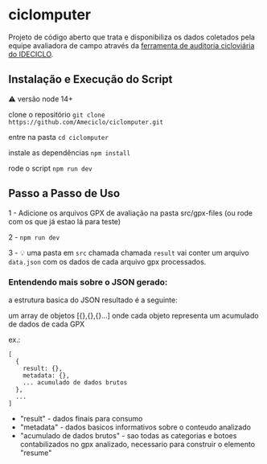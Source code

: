 # ciclomputer
Projeto de código aberto que trata e disponibiliza os dados coletados pela equipe avaliadora de campo através da [ferramenta de auditoria cicloviária do IDECICLO](https://github.com/Ameciclo/auditoria-cicloviaria).  

## Instalação e Execução do Script
⚠️ versão node 14+

clone o repositório
`git clone https://github.com/Ameciclo/ciclomputer.git`

entre na pasta 
`cd ciclomputer`

instale as dependências
`npm install`

rode o script
`npm run dev`

## Passo a Passo de Uso

1 - Adicione os arquivos GPX de avaliação na pasta src/gpx-files (ou rode com os que já estao lá para teste)

2 - `npm run dev`

3 - 💡 uma pasta em `src` chamada chamada `result` vai conter um arquivo `data.json` com os dados de cada arquivo gpx processados. 


### Entendendo mais sobre o JSON gerado:
  a estrutura basica do JSON resultado é a seguinte:

um array de objetos [{},{},{}...]
onde cada objeto representa um acumulado de dados de cada GPX

ex.:

```
[
  {
    result: {},
    metadata: {},
    ... acumulado de dados brutos
  },
  ...
]
```
- "result" - dados finais para consumo
- "metadata" - dados basicos informativos sobre o conteudo analizado
- "acumulado de dados brutos" - sao todas as categorias e botoes contabilizados no gpx analizado, necessario para construir o elemento "resume"


